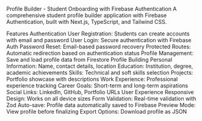Profile Builder - Student Onboarding with Firebase Authentication
A comprehensive student profile builder application with Firebase Authentication, built with Next.js, TypeScript, and Tailwind CSS.

Features
Authentication
User Registration: Students can create accounts with email and password
User Login: Secure authentication with Firebase Auth
Password Reset: Email-based password recovery
Protected Routes: Automatic redirection based on authentication status
Profile Management: Save and load profile data from Firestore
Profile Building
Personal Information: Name, contact details, location
Education: Institution, degree, academic achievements
Skills: Technical and soft skills selection
Projects: Portfolio showcase with descriptions
Work Experience: Professional experience tracking
Career Goals: Short-term and long-term aspirations
Social Links: LinkedIn, GitHub, Portfolio URLs
User Experience
Responsive Design: Works on all device sizes
Form Validation: Real-time validation with Zod
Auto-save: Profile data automatically saved to Firebase
Preview Mode: View profile before finalizing
Export Options: Download profile as JSON
